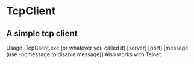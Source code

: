 # TcpClient
## A simple tcp client
Usage: TcpClient.exe (or whatever you called it) [server] [port] [message (use -nomessage to disable message)]
Also works with Telnet
